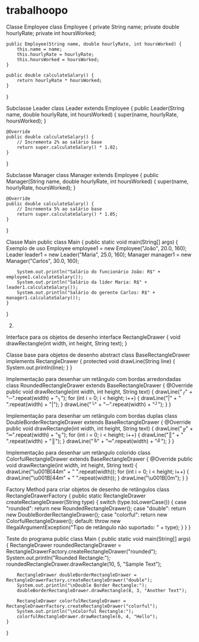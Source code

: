 # trabalhoopo

 Classe Employee
class Employee {
    private String name;
    private double hourlyRate;
    private int hoursWorked;
    
    public Employee(String name, double hourlyRate, int hoursWorked) {
        this.name = name;
        this.hourlyRate = hourlyRate;
        this.hoursWorked = hoursWorked;
    }
    
    public double calculateSalary() {
        return hourlyRate * hoursWorked;
    }
}

 Subclasse Leader
class Leader extends Employee {
    public Leader(String name, double hourlyRate, int hoursWorked) {
        super(name, hourlyRate, hoursWorked);
    }
    
    @Override
    public double calculateSalary() {
        // Incrementa 2% ao salário base
        return super.calculateSalary() * 1.02;
    }
}

 Subclasse Manager
class Manager extends Employee {
    public Manager(String name, double hourlyRate, int hoursWorked) {
        super(name, hourlyRate, hoursWorked);
    }
    
    @Override
    public double calculateSalary() {
        // Incrementa 5% ao salário base
        return super.calculateSalary() * 1.05;
    }
}

 Classe Main
public class Main {
    public static void main(String[] args) {
         Exemplo de uso
        Employee employee1 = new Employee("João", 20.0, 160);
        Leader leader1 = new Leader("Maria", 25.0, 160);
        Manager manager1 = new Manager("Carlos", 30.0, 160);
        
        System.out.println("Salário do funcionário João: R$" + employee1.calculateSalary());
        System.out.println("Salário da líder Maria: R$" + leader1.calculateSalary());
        System.out.println("Salário do gerente Carlos: R$" + manager1.calculateSalary());
    }
}

2. 

 Interface para os objetos de desenho
interface RectangleDrawer {
    void drawRectangle(int width, int height, String text);
}

 Classe base para objetos de desenho
abstract class BaseRectangleDrawer implements RectangleDrawer {
    protected void drawLine(String line) {
        System.out.println(line);
    }
}

 Implementação para desenhar um retângulo com bordas arredondadas
class RoundedRectangleDrawer extends BaseRectangleDrawer {
    @Override
    public void drawRectangle(int width, int height, String text) {
        drawLine("╭" + "─".repeat(width) + "╮");
        for (int i = 0; i < height; i++) {
            drawLine("|" + " ".repeat(width) + "|");
        }
        drawLine("╰" + "─".repeat(width) + "╯");
    }
}

 Implementação para desenhar um retângulo com bordas duplas
class DoubleBorderRectangleDrawer extends BaseRectangleDrawer {
    @Override
    public void drawRectangle(int width, int height, String text) {
        drawLine("╔" + "═".repeat(width) + "╗");
        for (int i = 0; i < height; i++) {
            drawLine("║" + " ".repeat(width) + "║");
        }
        drawLine("╚" + "═".repeat(width) + "╝");
    }
}

 Implementação para desenhar um retângulo colorido
class ColorfulRectangleDrawer extends BaseRectangleDrawer {
    @Override
    public void drawRectangle(int width, int height, String text) {
        drawLine("\u001B[44m" + " ".repeat(width));
        for (int i = 0; i < height; i++) {
            drawLine("\u001B[44m" + " ".repeat(width));
        }
        drawLine("\u001B[0m");
    }
}

 Factory Method para criar objetos de desenho de retângulos
class RectangleDrawerFactory {
    public static RectangleDrawer createRectangleDrawer(String type) {
        switch (type.toLowerCase()) {
            case "rounded":
                return new RoundedRectangleDrawer();
            case "double":
                return new DoubleBorderRectangleDrawer();
            case "colorful":
                return new ColorfulRectangleDrawer();
            default:
                throw new IllegalArgumentException("Tipo de retângulo não suportado: " + type);
        }
    }
}

 Teste do programa
public class Main {
    public static void main(String[] args) {
        RectangleDrawer roundedRectangleDrawer = RectangleDrawerFactory.createRectangleDrawer("rounded");
        System.out.println("Rounded Rectangle:");
        roundedRectangleDrawer.drawRectangle(10, 5, "Sample Text");

        RectangleDrawer doubleBorderRectangleDrawer = RectangleDrawerFactory.createRectangleDrawer("double");
        System.out.println("\nDouble Border Rectangle:");
        doubleBorderRectangleDrawer.drawRectangle(8, 3, "Another Text");

        RectangleDrawer colorfulRectangleDrawer = RectangleDrawerFactory.createRectangleDrawer("colorful");
        System.out.println("\nColorful Rectangle:");
        colorfulRectangleDrawer.drawRectangle(6, 4, "Hello");
    }
}

